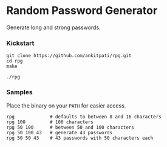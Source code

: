 # Random Password Generator

Generate long and strong passwords.

### Kickstart
```
git clone https://github.com/ankitpati/rpg.git
cd rpg
make

./rpg
```

### Samples
Place the binary on your `PATH` for easier access.

```
rpg             # defaults to between 8 and 16 characters
rpg 100         # 100 characters
rpg 50 100      # between 50 and 100 characters
rpg 50 100 43   # generate 43 passwords
rpg 50 50 43    # 43 passwords with 50 characters each
```
